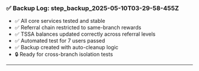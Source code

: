 
### ✅ Backup Log: step_backup_2025-05-10T03-29-58-455Z

- ✅ All core services tested and stable
- ✅ Referral chain restricted to same-branch rewards
- ✅ TSSA balances updated correctly across referral levels
- ✅ Automated test for 7 users passed
- ✅ Backup created with auto-cleanup logic
- 🔒 Ready for cross-branch isolation tests

---
